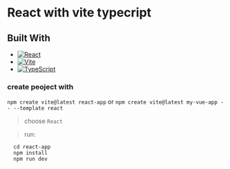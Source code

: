 # React with vite typecript

## Built With

- [![React][React.badge]][React-url]
- [![Vite][Vite.badge]][Vite-url]
- [![TypeScript][TypeScript.badge]][TypeScript-url]

### create peoject with

`npm create vite@latest react-app` or `npm create vite@latest my-vue-app -- --template react`

> choose `React`

> run:

```
  cd react-app
  npm install
  npm run dev
```

<!-- MARKDOWN LINKS & IMAGES -->
<!-- https://www.markdownguide.org/basic-syntax/#reference-style-links -->

[React.badge]: https://img.shields.io/badge/React-20232A?style=for-the-badge&logo=react&logoColor=61DAFB
[React-url]: https://reactjs.org/
[Vite.badge]: https://img.shields.io/badge/vite-%23646CFF.svg?style=for-the-badge&logo=vite&logoColor=white
[Vite-url]: https://vitejs.dev/
[TypeScript.badge]: https://img.shields.io/badge/typescript-%23007ACC.svg?style=for-the-badge&logo=typescript&logoColor=white
[TypeScript-url]: https://www.typescriptlang.org/
